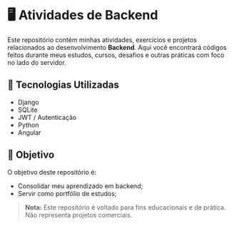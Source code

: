 # 🖥️ Atividades de Backend

Este repositório contém minhas atividades, exercícios e projetos relacionados ao desenvolvimento **Backend**. Aqui você encontrará códigos feitos durante meus estudos, cursos, desafios e outras práticas com foco no lado do servidor.


## 🚀 Tecnologias Utilizadas

- Django
- SQLite
- JWT / Autenticação
- Python
- Angular

## 🧠 Objetivo

O objetivo deste repositório é:

- Consolidar meu aprendizado em backend;
- Servir como portfólio de estudos;


> **Nota:** Este repositório é voltado para fins educacionais e de prática. Não representa projetos comerciais.



